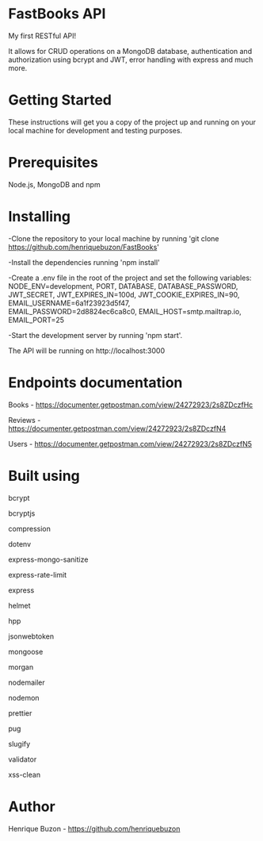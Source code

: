 # FastBooks API

My first RESTful API!

It allows for CRUD operations on a MongoDB database, authentication and authorization using bcrypt and JWT, error handling with express and much more. 

# Getting Started
These instructions will get you a copy of the project up and running on your local machine for development and testing purposes.

# Prerequisites
Node.js, MongoDB and npm

# Installing
-Clone the repository to your local machine by running 'git clone https://github.com/henriquebuzon/FastBooks'

-Install the dependencies running 'npm install'

-Create a .env file in the root of the project and set the following variables:
NODE_ENV=development, PORT, DATABASE, DATABASE_PASSWORD, JWT_SECRET, JWT_EXPIRES_IN=100d, JWT_COOKIE_EXPIRES_IN=90, EMAIL_USERNAME=6a1f23923d5f47, EMAIL_PASSWORD=2d8824ec6ca8c0, EMAIL_HOST=smtp.mailtrap.io, EMAIL_PORT=25
  
-Start the development server by running 'npm start'.

The API will be running on http://localhost:3000

# Endpoints documentation
Books - https://documenter.getpostman.com/view/24272923/2s8ZDczfHc

Reviews - https://documenter.getpostman.com/view/24272923/2s8ZDczfN4

Users - https://documenter.getpostman.com/view/24272923/2s8ZDczfN5

# Built using
bcrypt

bcryptjs

compression

dotenv

express-mongo-sanitize

express-rate-limit

express

helmet

hpp

jsonwebtoken

mongoose

morgan

nodemailer

nodemon

prettier

pug

slugify

validator

xss-clean

# Author
Henrique Buzon - https://github.com/henriquebuzon
